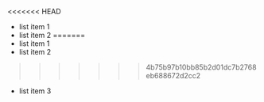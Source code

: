<<<<<<< HEAD
 * list item 1
 * list item 2
=======
 * list item 1
 * list item 2
>>>>>>> 4b75b97b10bb85b2d01dc7b2768eb688672d2cc2
 * list item 3
